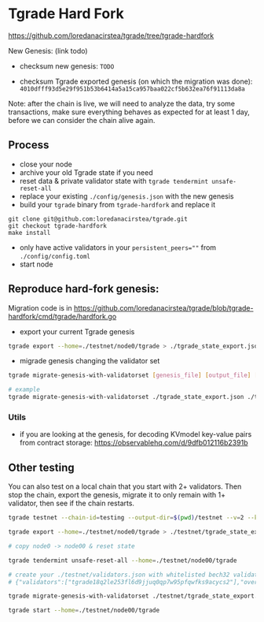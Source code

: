 # Tgrade Hard Fork


https://github.com/loredanacirstea/tgrade/tree/tgrade-hardfork

New Genesis:
(link todo)

* checksum new genesis: `TODO`

* checksum Tgrade exported genesis (on which the migration was done): `4010dfff93d5e29f951b53b6414a5a15ca957baa022cf5b632ea76f91113da8a`

Note: after the chain is live, we will need to analyze the data, try some transactions, make sure everything behaves as expected for at least 1 day, before we can consider the chain alive again.

## Process

* close your node
* archive your old Tgrade state if you need
* reset data & private validator state with `tgrade tendermint unsafe-reset-all`
* replace your existing `./config/genesis.json` with the new genesis
* build your `tgrade` binary from `tgrade-hardfork` and replace it
```
git clone git@github.com:loredanacirstea/tgrade.git
git checkout tgrade-hardfork
make install
```
* only have active validators in your `persistent_peers=""` from `./config/config.toml` 
* start node

## Reproduce hard-fork genesis:

Migration code is in https://github.com/loredanacirstea/tgrade/blob/tgrade-hardfork/cmd/tgrade/hardfork.go

* export your current Tgrade genesis

```sh
tgrade export --home=./testnet/node0/tgrade > ./tgrade_state_export.json
```

* migrade genesis changing the validator set

```sh
tgrade migrate-genesis-with-validatorset [genesis_file] [output_file] [hardfork_index] [validator_addresses_file]

# example
tgrade migrate-genesis-with-validatorset ./tgrade_state_export.json ./tgrade_state_export_migrated.json 2 ./tgrade_validators.json
```

### Utils

* if you are looking at the genesis, for decoding KVmodel key-value pairs from contract storage: https://observablehq.com/d/9dfb012116b2391b


## Other testing

You can also test on a local chain that you start with 2+ validators. Then stop the chain, export the genesis, migrate it to only remain with 1+ validator, then see if the chain restarts.

```sh
tgrade testnet --chain-id=testing --output-dir=$(pwd)/testnet --v=2 --keyring-backend=test --commit-timeout=1500ms --minimum-gas-prices=""

tgrade export --home=./testnet/node0/tgrade > ./testnet/tgrade_state_export.json

# copy node0 -> node00 & reset state

tgrade tendermint unsafe-reset-all --home=./testnet/node00/tgrade

# create your ./testnet/validators.json with whitelisted bech32 validator addresses, one of which should be your `node0` address and oversight member addresses e.g.
# {"validators":["tgrade18q2le253fl6d9jjuq0qp7w95pfqwfks9acycs2"],"oversight":["tgrade18q2le253fl6d9jjuq0qp7w95pfqwfks9acycs2"]}

tgrade migrate-genesis-with-validatorset ./testnet/tgrade_state_export.json ./testnet/tgrade_state_export_migrated.json 2 ./testnet/validators.json && rm ./testnet/node00/tgrade/config/genesis.json && cp ./testnet/tgrade_state_export_migrated.json ./testnet/node00/tgrade/config/genesis.json

tgrade start --home=./testnet/node00/tgrade
```
